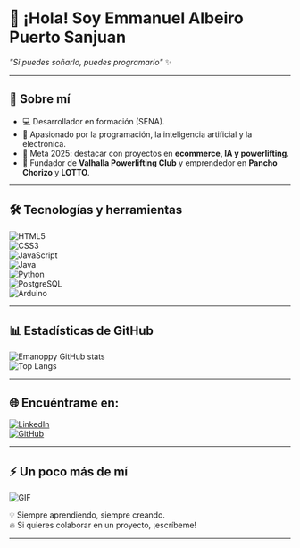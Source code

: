 # 👋 ¡Hola! Soy Emmanuel Albeiro Puerto Sanjuan  

*"Si puedes soñarlo, puedes programarlo"* ✨  

---

## 🚀 Sobre mí  
- 💻 Desarrollador en formación (SENA).  
- 🌱 Apasionado por la programación, la inteligencia artificial y la electrónica.  
- 🎯 Meta 2025: destacar con proyectos en **ecommerce, IA y powerlifting**.  
- 🐉 Fundador de **Valhalla Powerlifting Club** y emprendedor en **Pancho Chorizo** y **LOTTO**.  

---

## 🛠️ Tecnologías y herramientas  
![HTML5](https://img.shields.io/badge/HTML5-E34F26?style=for-the-badge&logo=html5&logoColor=white)  
![CSS3](https://img.shields.io/badge/CSS3-1572B6?style=for-the-badge&logo=css3&logoColor=white)  
![JavaScript](https://img.shields.io/badge/JavaScript-F7DF1E?style=for-the-badge&logo=javascript&logoColor=black)  
![Java](https://img.shields.io/badge/Java-ED8B00?style=for-the-badge&logo=java&logoColor=white)  
![Python](https://img.shields.io/badge/Python-3670A0?style=for-the-badge&logo=python&logoColor=ffdd54)  
![PostgreSQL](https://img.shields.io/badge/PostgreSQL-316192?style=for-the-badge&logo=postgresql&logoColor=white)  
![Arduino](https://img.shields.io/badge/Arduino-00979D?style=for-the-badge&logo=arduino&logoColor=white)  

---

## 📊 Estadísticas de GitHub  
![Emanoppy GitHub stats](https://github-readme-stats.vercel.app/api?username=Emanoppy&show_icons=true&theme=radical)  
![Top Langs](https://github-readme-stats.vercel.app/api/top-langs/?username=Emanoppy&layout=compact&theme=radical)  

---

## 🌐 Encuéntrame en:  
[![LinkedIn](https://img.shields.io/badge/LinkedIn-0A66C2?style=for-the-badge&logo=linkedin&logoColor=white)](https://www.linkedin.com/in/emmanuel-albeiro-puerto-sanjuan-3632921b6/)  
[![GitHub](https://img.shields.io/badge/GitHub-100000?style=for-the-badge&logo=github&logoColor=white)](https://github.com/Emanoppy)  

---

## ⚡ Un poco más de mí  
![GIF](https://media.giphy.com/media/836HiJc7pgzy8iNXCn/giphy.gif)  

💡 Siempre aprendiendo, siempre creando.  
🔥 Si quieres colaborar en un proyecto, ¡escríbeme!  

---

